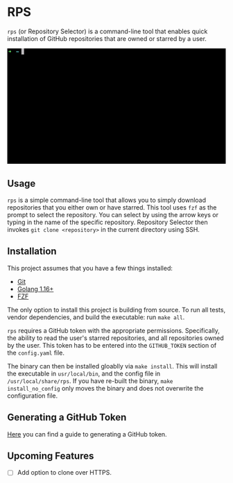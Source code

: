 # RPS

`rps` (or Repository Selector) is a command-line tool that enables quick
installation of GitHub repositories that are owned or starred by a user.

![](./docs/splash.gif)

## Usage

`rps` is a simple command-line tool that allows you to simply download
repositories that you either own or have starred. This tool uses `fzf` as the
prompt to select the repository. You can select by using the arrow keys or
typing in the name of the specific repository. Repository Selector then invokes
`git clone <repository>` in the current directory using SSH. 

## Installation

This project assumes that you have a few things installed:

 - [Git](https://git-scm.com)
 - [Golang 1.16+](https://go.dev/doc/install)
 - [FZF](https://github.com/junegunn/fzf)

The only option to install this project is building from source.
To run all tests, vendor dependencies, and build the executable:
run `make all`. 

`rps` requires a GitHub token with the appropriate permissions.
Specifically, the ability to read the user's starred
repositories, and all repositories owned by the user. This token
has to be entered into the `GITHUB_TOKEN` section of the
`config.yaml` file.

The binary can then be installed gloablly via `make install`.  This will
install the executable in `usr/local/bin`, and the config file in
`/usr/local/share/rps`. If you have re-built the binary, `make
install_no_config` only moves the binary and does not overwrite the
configuration file.

## Generating a GitHub Token

[Here](https://docs.github.com/en/enterprise-server@3.6/authentication/keeping-your-account-and-data-secure/managing-your-personal-access-tokens) you can find a guide to generating a GitHub token.

## Upcoming Features

- [ ] Add option to clone over HTTPS.
